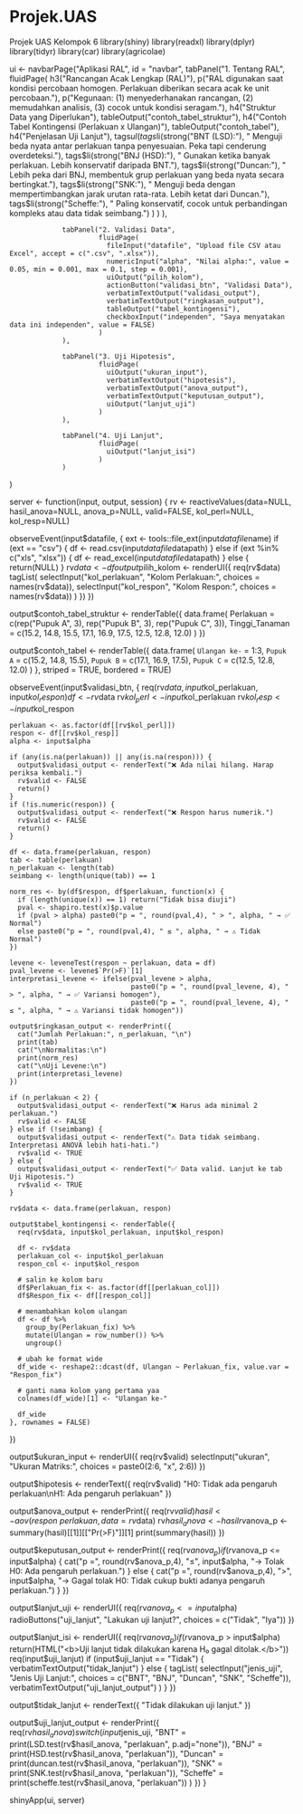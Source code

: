 # Projek.UAS
Projek UAS Kelompok 6
library(shiny)
library(readxl)
library(dplyr)
library(tidyr)
library(car)
library(agricolae)

ui <- navbarPage("Aplikasi RAL", id = "navbar",
                 tabPanel("1. Tentang RAL",
                          fluidPage(
                            h3("Rancangan Acak Lengkap (RAL)"),
                            p("RAL digunakan saat kondisi percobaan homogen. Perlakuan diberikan secara acak ke unit percobaan."),
                            p("Kegunaan: (1) menyederhanakan rancangan, (2) memudahkan analisis, (3) cocok untuk kondisi seragam."),
                            h4("Struktur Data yang Diperlukan"),
                            tableOutput("contoh_tabel_struktur"),
                            h4("Contoh Tabel Kontingensi (Perlakuan x Ulangan)"),
                            tableOutput("contoh_tabel"),
                            h4("Penjelasan Uji Lanjut"),
                            tags$ul(
                              tags$li(strong("BNT (LSD):"), " Menguji beda nyata antar perlakuan tanpa penyesuaian. Peka tapi cenderung overdeteksi."),
                              tags$li(strong("BNJ (HSD):"), " Gunakan ketika banyak perlakuan. Lebih konservatif daripada BNT."),
                              tags$li(strong("Duncan:"), " Lebih peka dari BNJ, membentuk grup perlakuan yang beda nyata secara bertingkat."),
                              tags$li(strong("SNK:"), " Menguji beda dengan mempertimbangkan jarak urutan rata-rata. Lebih ketat dari Duncan."),
                              tags$li(strong("Scheffe:"), " Paling konservatif, cocok untuk perbandingan kompleks atau data tidak seimbang.")
                            )
                          )
                 ),
                 
                 tabPanel("2. Validasi Data",
                          fluidPage(
                            fileInput("datafile", "Upload file CSV atau Excel", accept = c(".csv", ".xlsx")),
                            numericInput("alpha", "Nilai alpha:", value = 0.05, min = 0.001, max = 0.1, step = 0.001),
                            uiOutput("pilih_kolom"),
                            actionButton("validasi_btn", "Validasi Data"),
                            verbatimTextOutput("validasi_output"),
                            verbatimTextOutput("ringkasan_output"),
                            tableOutput("tabel_kontingensi"),
                            checkboxInput("independen", "Saya menyatakan data ini independen", value = FALSE)
                          )
                 ),
                 
                 tabPanel("3. Uji Hipotesis",
                          fluidPage(
                            uiOutput("ukuran_input"),
                            verbatimTextOutput("hipotesis"),
                            verbatimTextOutput("anova_output"),
                            verbatimTextOutput("keputusan_output"),
                            uiOutput("lanjut_uji")
                          )
                 ),
                 
                 tabPanel("4. Uji Lanjut",
                          fluidPage(
                            uiOutput("lanjut_isi")
                          )
                 )
)

server <- function(input, output, session) {
  rv <- reactiveValues(data=NULL, hasil_anova=NULL, anova_p=NULL, valid=FALSE, kol_perl=NULL, kol_resp=NULL)
  
  observeEvent(input$datafile, {
    ext <- tools::file_ext(input$datafile$name)
    if (ext == "csv") {
      df <- read.csv(input$datafile$datapath)
    } else if (ext %in% c("xls", "xlsx")) {
      df <- read_excel(input$datafile$datapath)
    } else {
      return(NULL)
    }
    rv$data <- df
    output$pilih_kolom <- renderUI({
      req(rv$data)
      tagList(
        selectInput("kol_perlakuan", "Kolom Perlakuan:", choices = names(rv$data)),
        selectInput("kol_respon", "Kolom Respon:", choices = names(rv$data))
      )
    })
  })
  
  output$contoh_tabel_struktur <- renderTable({
    data.frame(
      Perlakuan = c(rep("Pupuk A", 3), rep("Pupuk B", 3), rep("Pupuk C", 3)),
      Tinggi_Tanaman = c(15.2, 14.8, 15.5, 17.1, 16.9, 17.5, 12.5, 12.8, 12.0)
    )
  })
  
  output$contoh_tabel <- renderTable({
    data.frame(
      `Ulangan ke-` = 1:3,
      `Pupuk A` = c(15.2, 14.8, 15.5),
      `Pupuk B` = c(17.1, 16.9, 17.5),
      `Pupuk C` = c(12.5, 12.8, 12.0)
    )
  }, striped = TRUE, bordered = TRUE)
  
  observeEvent(input$validasi_btn, {
    req(rv$data, input$kol_perlakuan, input$kol_respon)
    df <- rv$data
    rv$kol_perl <- input$kol_perlakuan
    rv$kol_resp <- input$kol_respon
    
    perlakuan <- as.factor(df[[rv$kol_perl]])
    respon <- df[[rv$kol_resp]]
    alpha <- input$alpha
    
    if (any(is.na(perlakuan)) || any(is.na(respon))) {
      output$validasi_output <- renderText("❌ Ada nilai hilang. Harap periksa kembali.")
      rv$valid <- FALSE
      return()
    }
    if (!is.numeric(respon)) {
      output$validasi_output <- renderText("❌ Respon harus numerik.")
      rv$valid <- FALSE
      return()
    }
    
    df <- data.frame(perlakuan, respon)
    tab <- table(perlakuan)
    n_perlakuan <- length(tab)
    seimbang <- length(unique(tab)) == 1
    
    norm_res <- by(df$respon, df$perlakuan, function(x) {
      if (length(unique(x)) == 1) return("Tidak bisa diuji")
      pval <- shapiro.test(x)$p.value
      if (pval > alpha) paste0("p = ", round(pval,4), " > ", alpha, " → ✅ Normal")
      else paste0("p = ", round(pval,4), " ≤ ", alpha, " → ⚠️ Tidak Normal")
    })
    
    levene <- leveneTest(respon ~ perlakuan, data = df)
    pval_levene <- levene$`Pr(>F)`[1]
    interpretasi_levene <- ifelse(pval_levene > alpha,
                                  paste0("p = ", round(pval_levene, 4), " > ", alpha, " → ✅ Variansi homogen"),
                                  paste0("p = ", round(pval_levene, 4), " ≤ ", alpha, " → ⚠️ Variansi tidak homogen"))
    
    output$ringkasan_output <- renderPrint({
      cat("Jumlah Perlakuan:", n_perlakuan, "\n")
      print(tab)
      cat("\nNormalitas:\n")
      print(norm_res)
      cat("\nUji Levene:\n")
      print(interpretasi_levene)
    })
    
    if (n_perlakuan < 2) {
      output$validasi_output <- renderText("❌ Harus ada minimal 2 perlakuan.")
      rv$valid <- FALSE
    } else if (!seimbang) {
      output$validasi_output <- renderText("⚠️ Data tidak seimbang. Interpretasi ANOVA lebih hati-hati.")
      rv$valid <- TRUE
    } else {
      output$validasi_output <- renderText("✅ Data valid. Lanjut ke tab Uji Hipotesis.")
      rv$valid <- TRUE
    }
    
    rv$data <- data.frame(perlakuan, respon)
    
    output$tabel_kontingensi <- renderTable({
      req(rv$data, input$kol_perlakuan, input$kol_respon)
      
      df <- rv$data
      perlakuan_col <- input$kol_perlakuan
      respon_col <- input$kol_respon
      
      # salin ke kolom baru 
      df$Perlakuan_fix <- as.factor(df[[perlakuan_col]])
      df$Respon_fix <- df[[respon_col]]
      
      # menambahkan kolom ulangan
      df <- df %>%
        group_by(Perlakuan_fix) %>%
        mutate(Ulangan = row_number()) %>%
        ungroup()
      
      # ubah ke format wide
      df_wide <- reshape2::dcast(df, Ulangan ~ Perlakuan_fix, value.var = "Respon_fix")
      
      # ganti nama kolom yang pertama yaa
      colnames(df_wide)[1] <- "Ulangan ke-"
      
      df_wide
    }, rownames = FALSE)
  })
  
  output$ukuran_input <- renderUI({
    req(rv$valid)
    selectInput("ukuran", "Ukuran Matriks:", choices = paste0(2:6, "x", 2:6))
  })
  
  output$hipotesis <- renderText({
    req(rv$valid)
    "H0: Tidak ada pengaruh perlakuan\nH1: Ada pengaruh perlakuan"
  })
  
  output$anova_output <- renderPrint({
    req(rv$valid)
    hasil <- aov(respon ~ perlakuan, data = rv$data)
    rv$hasil_anova <- hasil
    rv$anova_p <- summary(hasil)[[1]][["Pr(>F)"]][1]
    print(summary(hasil))
  })
  
  output$keputusan_output <- renderPrint({
    req(rv$anova_p)
    if (rv$anova_p <= input$alpha) {
      cat("p =", round(rv$anova_p,4), "≤", input$alpha, "→ Tolak H0: Ada pengaruh perlakuan.")
    } else {
      cat("p =", round(rv$anova_p,4), ">", input$alpha, "→ Gagal tolak H0: Tidak cukup bukti adanya pengaruh perlakuan.")
    }
  })
  
  output$lanjut_uji <- renderUI({
    req(rv$anova_p <= input$alpha)
    radioButtons("uji_lanjut", "Lakukan uji lanjut?", choices = c("Tidak", "Iya"))
  })
  
  output$lanjut_isi <- renderUI({
    req(rv$anova_p)
    if (rv$anova_p > input$alpha) return(HTML("<b>Uji lanjut tidak dilakukan karena H₀ gagal ditolak.</b>"))
    req(input$uji_lanjut)
    if (input$uji_lanjut == "Tidak") {
      verbatimTextOutput("tidak_lanjut")
    } else {
      tagList(
        selectInput("jenis_uji", "Jenis Uji Lanjut:", choices = c("BNT", "BNJ", "Duncan", "SNK", "Scheffe")),
        verbatimTextOutput("uji_lanjut_output")
      )
    }
  })
  
  output$tidak_lanjut <- renderText({ "Tidak dilakukan uji lanjut." })
  
  output$uji_lanjut_output <- renderPrint({
    req(rv$hasil_anova)
    switch(input$jenis_uji,
           "BNT" = print(LSD.test(rv$hasil_anova, "perlakuan", p.adj="none")),
           "BNJ" = print(HSD.test(rv$hasil_anova, "perlakuan")),
           "Duncan" = print(duncan.test(rv$hasil_anova, "perlakuan")),
           "SNK" = print(SNK.test(rv$hasil_anova, "perlakuan")),
           "Scheffe" = print(scheffe.test(rv$hasil_anova, "perlakuan"))
    )
  })
}

shinyApp(ui, server)
